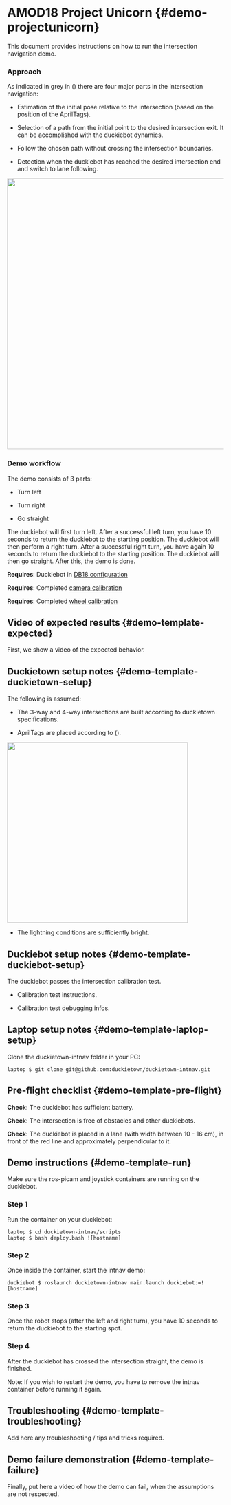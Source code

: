 # AMOD18 Project Unicorn {#demo-projectunicorn}

This document provides instructions on how to run the intersection navigation demo. 

### Approach
As indicated in grey in ([](#fig:software)) there are four major parts in the intersection navigation:

* Estimation of the initial pose relative to the intersection (based on the position of the AprilTags).

* Selection of a path from the initial point to the desired intersection exit. It can be accomplished with the duckiebot dynamics.

* Follow the chosen path without crossing the intersection boundaries.

* Detection when the duckiebot has reached the desired intersection end and switch to lane following.

<div figure-id="fig:software" figure-caption="Diagram showing the approach" >
     <img src="software.png" style='width: 45em'/>
</div>


### Demo workflow

The demo consists of 3 parts:


* Turn left


* Turn right


* Go straight


The duckiebot will first turn left. After a successful left turn, you have 10 seconds to return the duckiebot to the starting position. The duckiebot will then perform a right turn. After a successful right turn, you have again 10 seconds to return the duckiebot to the starting position. The duckiebot will then go straight. After this, the demo is done.

<div class='requirements' markdown="1">


**Requires**: Duckiebot in [DB18 configuration](#duckiebot-configurations)


**Requires**: Completed [camera calibration](#camera-calib)


**Requires**: Completed [wheel calibration](#wheel-calibration)


</div>

## Video of expected results {#demo-template-expected}


First, we show a video of the expected behavior.

## Duckietown setup notes {#demo-template-duckietown-setup}


The following is assumed:


* The 3-way and 4-way intersections are built according to duckietown specifications.


* AprilTags are placed according to ([](#fig:4-way)).

<div figure-id="fig:4-way" figure-caption="Correct position of the Apriltags in a 4-way Intersection" >
     <img src="Intersection4.png" style='width: 30em'/>
</div>


* The lightning conditions are sufficiently bright.



## Duckiebot setup notes {#demo-template-duckiebot-setup}

The duckiebot passes the intersection calibration test.

* Calibration test instructions.

* Calibration test debugging infos.


## Laptop setup notes {#demo-template-laptop-setup}


Clone the duckietown-intnav folder in your PC:
 
    laptop $ git clone git@github.com:duckietown/duckietown-intnav.git

## Pre-flight checklist {#demo-template-pre-flight}



**Check**: The duckiebot has sufficient battery.

**Check**: The intersection is free of obstacles and other duckiebots.

**Check**: The duckiebot is placed in a lane (with width between 10 - 16 cm), in front of the red line and  approximately perpendicular to it.

## Demo instructions {#demo-template-run}


Make sure the ros-picam and joystick containers are running on the duckiebot.


### Step 1
Run the container on your duckiebot:

    laptop $ cd duckietown-intnav/scripts
    laptop $ bash deploy.bash ![hostname]

### Step 2
Once inside the container, start the intnav demo:

    duckiebot $ roslaunch duckietown-intnav main.launch duckiebot:=![hostname]

### Step 3
Once the robot stops (after the left and right turn), you have 10 seconds to return the duckiebot to the starting spot.


### Step 4
After the duckiebot has crossed the intersection straight, the demo is finished.


Note: If you wish to restart the demo, you have to remove the intnav container before running it again. 

## Troubleshooting {#demo-template-troubleshooting}


Add here any troubleshooting / tips and tricks required.

## Demo failure demonstration {#demo-template-failure}


Finally, put here a video of how the demo can fail, when the assumptions are not respected.
